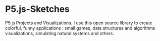 # P5.js-Sketches
P5.js Projects and Visualizations. I use this open source library to create colorful, funny applications : small games, data structures and algorithms visualizations, simulating natural systems and others.
